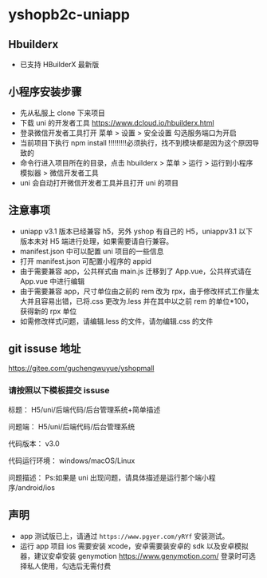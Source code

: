 # yshopb2c-uniapp


## Hbuilderx

- 已支持 HBuilderX 最新版

## 小程序安装步骤

- 先从私服上 clone 下来项目
- 下载 uni 的开发者工具 https://www.dcloud.io/hbuilderx.html
- 登录微信开发者工具打开 菜单 > 设置 > 安全设置 勾选服务端口为开启
- 当前项目下执行 npm install !!!!!!!!!必须执行，找不到模块都是因为这个原因导致的
- 命令行进入项目所在的目录，点击 hbuilderx > 菜单 > 运行 > 运行到小程序模拟器 > 微信开发者工具
- uni 会自动打开微信开发者工具并且打开 uni 的项目

## 注意事项

- uniapp v3.1 版本已经兼容 h5，另外 yshop 有自己的 H5，uniappv3.1 以下版本未对 H5 端进行处理，如果需要请自行兼容。
- manifest.json 中可以配置 uni 项目的一些信息
- 打开 manifest.json 可配置小程序的 appid
- 由于需要兼容 app，公共样式由 main.js 迁移到了 App.vue，公共样式请在 App.vue 中进行编辑
- 由于需要兼容 app，尺寸单位由之前的 rem 改为 rpx，由于修改样式工作量太大并且容易出错，已将.css 更改为.less 并在其中以之前 rem 的单位\*100，获得新的 rpx 单位
- 如需修改样式问题，请编辑.less 的文件，请勿编辑.css 的文件

## git issuse 地址

https://gitee.com/guchengwuyue/yshopmall

### 请按照以下模板提交 issuse

标题：
H5/uni/后端代码/后台管理系统+简单描述

问题端：
H5/uni/后端代码/后台管理系统

代码版本：
v3.0

代码运行环境：
windows/macOS/Linux

问题描述：
Ps:如果是 uni 出现问题，请具体描述是运行那个端小程序/android/ios

## 声明

- app 测试版已上，请通过 `https://www.pgyer.com/yRYf` 安装测试。
- 运行 app 项目 ios 需要安装 xcode，安卓需要装安卓的 sdk 以及安卓模拟器，建议安卓安装 genymotion https://www.genymotion.com/ 登录时可选择私人使用，勾选后无需付费

